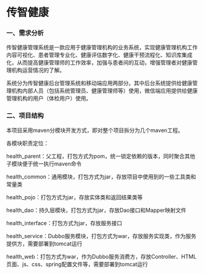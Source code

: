 # 传智健康


### 一、需求分析

传智健康管理系统是一款应用于健康管理机构的业务系统，实现健康管理机构工作内容可视化、患者管理专业化、健康评估数字化、健康干预流程化、知识库集成化，从而提高健康管理师的工作效率，加强与患者间的互动，增强管理者对健康管理机构运营情况的了解。

系统分为传智健康后台管理系统和移动端应用两部分。其中后台系统提供给健康管理机构内部人员（包括系统管理员、健康管理师等）使用，微信端应用提供给健康管理机构的用户（体检用户）使用。





### 二、项目结构

本项目采用maven分模块开发方式，即对整个项目拆分为几个maven工程。

各模块职责定位：

health_parent：父工程，打包方式为pom，统一锁定依赖的版本，同时聚合其他子模块便于统一执行maven命令

health_common：通用模块，打包方式为jar，存放项目中使用到的一些工具类和常量类

health_pojo：打包方式为jar，存放实体类和返回结果类等

health_dao：持久层模块，打包方式为jar，存放Dao接口和Mapper映射文件

health_interface：打包方式为jar，存放服务接口

health_service：Dubbo服务模块，打包方式为war，存放服务实现类，作为服务提供方，需要部署到tomcat运行

health_web：打包方式为war，作为Dubbo服务消费方，存放Controller、HTML页面、js、css、spring配置文件等，需要部署到tomcat运行